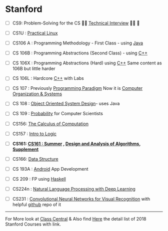 # Stanford 
- [ ] CS9: Problem-Solving for the CS :round_pushpin::star2: [Technical Interview](http://web.stanford.edu/class/cs9/) :star2::round_pushpin: 🐼

- [ ] CS1U : [Practical Linux](https://practicalunix.org/)

- [ ] CS106 A : Programming Methodology - First Class - using [Java]()
- [ ] CS 106B : Programming Abstractions (Second Class) - using [C++](https://github.com/adhikariaman01/BookmarkSiteList/tree/master/MyBookmarkedLink/C-plus-plus)
- [ ] CS 106X : Programming Abstractions (Hard) using [C++](https://github.com/adhikariaman01/BookmarkSiteList/tree/master/MyBookmarkedLink/C-plus-plus) Same content as 106B but little harder
- [ ] CS 106L : Hardcore [C++](https://github.com/adhikariaman01/BookmarkSiteList/tree/master/MyBookmarkedLink/C-plus-plus) with Labs
- [ ] CS 107 : Previously [Programming Paradigm](https://www.youtube.com/playlist?list=PL9D558D49CA734A02) Now it is [Computer Organization & Systems](https://web.stanford.edu/class/cs107/syllabus.html)
- [ ] CS 108 : [Object Oriented System Design](http://web.stanford.edu/class/archive/cs/cs108/cs108.1092/)- uses Java



- [ ] CS 109 : [Probability](http://web.stanford.edu/class/cs109//) for Computer Scientists
- [ ] CS156: [The Calculus of Computation](http://web.stanford.edu/class/cs156/)
- [ ] CS157 : [Intro to Logic](http://logic.stanford.edu/classes/cs157/current/)

- [ ] **CS161: [CS161 : Summer](https://cs161-sum18.github.io/) , [Design and Analysis of Algorithms](https://web.stanford.edu/class/cs161/),  [Supplement](https://web.stanford.edu/class/archive/cs/cs161/cs161.1168/)**

- [ ] CS166: [Data Structure](https://web.stanford.edu/class/cs166/)
- [ ] CS 193A : [Android](https://github.com/adhikariaman01/BookmarkSiteList/tree/master/MyBookmarkedLink/Android) App Development


- [ ] CS 209 : FP using [Haskell](https://github.com/adhikariaman01/BookmarkSiteList/tree/master/MyBookmarkedLink/Haskell)


- [ ] CS224n : [Natural Language Processing with Deep Learning](http://web.stanford.edu/class/cs224n/) 
- [ ] CS231 : [Convolutional Neural Networks for Visual Recognition](http://vision.stanford.edu/teaching/cs231n/) with helpful [github](https://github.com/machinelearningnanodegree/stanford-cs231) repo of it

---
For More look at [Class Central](https://www.class-central.com/university/stanford) & Also find [Here](https://cs.stanford.edu/courses/schedules/2017-2018.autumn.php) the detail list of 2018 Stanford Courses with link.
